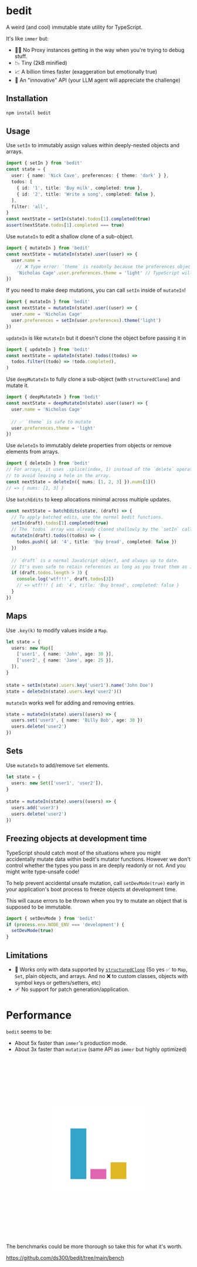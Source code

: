 # bedit

A weird (and cool) immutable state utility for TypeScript.

It's like `immer` but:

- 🕵️‍♀️ No Proxy instances getting in the way when you're trying to debug stuff.
- 📉 Tiny (2kB minified)
- 📈 A billion times faster (exaggeration but emotionally true)
- 💅 An "innovative" API (your LLM agent will appreciate the challenge)

## Installation

```sh
npm install bedit
```

## Usage

Use `setIn` to immutably assign values within deeply-nested objects and arrays.

```ts
import { setIn } from 'bedit'
const state = {
  user: { name: 'Nick Cave', preferences: { theme: 'dark' } },
  todos: [
    { id: '1', title: 'Buy milk', completed: true },
    { id: '2', title: 'Write a song', completed: false },
  ],
  filter: 'all',
}
const nextState = setIn(state).todos[1].completed(true)
assert(nextState.todos[1].completed === true)
```

Use `mutateIn` to edit a shallow clone of a sub-object.

```ts
import { mutateIn } from 'bedit'
const nextState = mutateIn(state).user((user) => {
  user.name =
    // ❌ Type error: `theme` is readonly because the preferences object was not cloned
    'Nicholas Cage'.user.preferences.theme = 'light' // TypeScript will prevent you from making deep edits.
})
```

If you need to make deep mutations, you can call `setIn` inside of `mutateIn`!

```ts
import { mutateIn } from 'bedit'
const nextState = mutateIn(state).user((user) => {
  user.name = 'Nicholas Cage'
  user.preferences = setIn(user.preferences).theme('light')
})
```

`updateIn` is like `mutateIn` but it doesn't clone the object before passing it in

```ts
import { updateIn } from 'bedit'
const nextState = updateIn(state).todos((todos) =>
  todos.filter((todo) => !todo.completed),
)
```

Use `deepMutateIn` to fully clone a sub-object (with `structuredClone`) and mutate it.

```ts
import { deepMutateIn } from 'bedit'
const nextState = deepMutateIn(state).user((user) => {
  user.name = 'Nicholas Cage'

  // ✅ `theme` is safe to mutate
  user.preferences.theme = 'light'
})
```

Use `deleteIn` to immutably delete properties from objects or remove elements from arrays.

```ts
import { deleteIn } from 'bedit'
// For arrays, it uses .splice(index, 1) instead of the `delete` operator,
// to avoid leaving a hole in the array.
const nextState = deleteIn({ nums: [1, 2, 3] }).nums[1]()
// => { nums: [1, 3] }
```

Use `batchEdits` to keep allocations minimal across multiple updates.

```ts
const nextState = batchEdits(state, (draft) => {
  // To apply batched edits, use the normal bedit functions.
  setIn(draft).todos[1].completed(true)
  // The `todos` array was already cloned shallowly by the `setIn` call, so this `mutateIn` call will reuse the existing clone.
  mutateIn(draft).todos((todos) => {
    todos.push({ id: '4', title: 'Buy bread', completed: false })
  })

  // `draft` is a normal JavaScript object, and always up to date.
  // It's even safe to retain references as long as you treat them as immutable.
  if (draft.todos.length > 3) {
    console.log('wtf!!!', draft.todos[3])
    // => wtf!!! { id: '4', title: 'Buy bread', completed: false }
  }
})
```

## Maps

Use `.key(k)` to modify values inside a `Map`.

```ts
let state = {
  users: new Map([
    ['user1', { name: 'John', age: 30 }],
    ['user2', { name: 'Jane', age: 25 }],
  ]),
}

state = setIn(state).users.key('user1').name('John Doe')
state = deleteIn(state).users.key('user2')()
```

`mutateIn` works well for adding and removing entries.

```ts
state = mutateIn(state).users((users) => {
  users.set('user3', { name: 'Billy Bob', age: 30 })
  users.delete('user2')
})
```

## Sets

Use `mutateIn` to add/remove `Set` elements.

```ts
let state = {
  users: new Set(['user1', 'user2']),
}

state = mutateIn(state).users((users) => {
  users.add('user3')
  users.delete('user2')
})
```

## Freezing objects at development time

TypeScript should catch most of the situations where you might accidentally mutate data within bedit's mutator functions. However we don't control whether the types you pass in are deeply readonly or not. And you might write type-unsafe code!

To help prevent accidental unsafe mutation, call `setDevMode(true)` early in your application's boot process to freeze objects at development time.

This will cause errors to be thrown when you try to mutate an object that is supposed to be immutable.

```ts
import { setDevMode } from 'bedit'
if (process.env.NODE_ENV === 'development') {
  setDevMode(true)
}
```

## Limitations

- 👭 Works only with data supported by [`structuredClone`](https://developer.mozilla.org/en-US/docs/Web/API/Web_Workers_API/Structured_clone_algorithm) (So yes ✅ to `Map`, `Set`, plain objects, and arrays. And no ❌ to custom classes, objects with symbol keys or getters/setters, etc)
- 🩹 No support for patch generation/application.

# Performance

`bedit` seems to be:

- About 5x faster than `immer`'s production mode.
- About 3x faster than `mutative` (same API as `immer` but highly optimized)

<div style="text-align: center; transform: scale(.5);">
<picture>
  <source media="(prefers-color-scheme: dark)" srcset="https://github.com/ds300/bedit/raw/main/bench/bench.dark.svg">
  <img alt="Benchmarks" src="https://github.com/ds300/bedit/raw/main/bench/bench.dark.svg">
</picture>
</div>

The benchmarks could be more thorough so take this for what it's worth.

https://github.com/ds300/bedit/tree/main/bench
